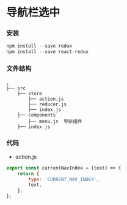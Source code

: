 # 导航栏选中

### 安装

```js
npm install --save redux
npm install --save react-redux
```

### 文件结构
```
。
├── src
    ├── store
        ├── action.js
        ├── reducer.js
        ├── index.js
    ├── components
        ├── menu.js  导航组件
    ├── index.js
```

### 代码

* action.js

```js
export const currentNavIndex = (text) => {
    return {
        type: 'CURRENT_NAV_INDEX',
        text,
    };
};
```

    